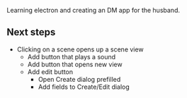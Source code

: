 Learning electron and creating an DM app for the husband.

## Next steps

- Clicking on a scene opens up a scene view
  - Add button that plays a sound
  - Add button that opens new view
  - Add edit button
    - Open Create dialog prefilled
    - Add fields to Create/Edit dialog
